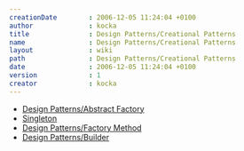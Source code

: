 ```yaml
---
creationDate        : 2006-12-05 11:24:04 +0100 
author              : kocka 
title               : Design Patterns/Creational Patterns 
name                : Design Patterns/Creational Patterns 
layout              : wiki 
path                : Design Patterns/Creational Patterns 
date                : 2006-12-05 11:24:04 +0100 
version             : 1 
creator             : kocka 
---
```

*   [Design Patterns/Abstract Factory](../Missing.html)
*   [Singleton](../singleton.html)
*   [Design Patterns/Factory Method](../Missing.html)
*   [Design Patterns/Builder](../Missing.html)
